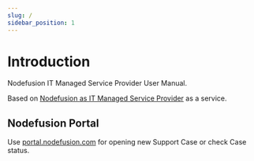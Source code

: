 ```yaml
---
slug: /
sidebar_position: 1
---
```


# Introduction

Nodefusion IT Managed Service Provider User Manual.

Based on [Nodefusion as IT Managed Service Provider](https://www.nodefusion.com/en-us/solutions/managed-service-provider/) as a service.

## Nodefusion Portal

Use [portal.nodefusion.com](https://portal.nodefusion.com) for opening new Support Case or check Case status.

